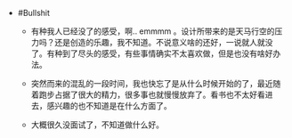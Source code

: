 - #Bullshit
	 - 有种我人已经没了的感受，啊.. emmmm 。设计所带来的是天马行空的压力吗？还是创造的乐趣，我不知道。不说意义啥的还好，一说就人就没了。有种到了尽头的感受，有些事情确实不太喜欢做，但是也没有啥好办法。

	 - 突然而来的混乱的一段时间，我也快忘了是从什么时候开始的了，最近随着跑步占据了很大的精力，很多事也就慢慢放弃了。看书也不太好看进去，感兴趣的也不知道是在什么方面了。

	 - 大概很久没面试了，不知道做什么好。
